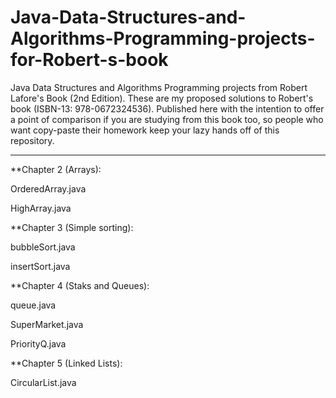 # Java-Data-Structures-and-Algorithms-Programming-projects-for-Robert-s-book
Java Data Structures and Algorithms Programming projects from Robert Lafore's Book (2nd Edition). These are my proposed solutions to Robert's book (ISBN-13: 978-0672324536). Published here with the intention to offer a point of comparison if you are studying from this book too, so people who want copy-paste their homework keep your lazy hands off of this repository.
*****************************************************************************************************************************************

**Chapter 2 (Arrays):

OrderedArray.java

HighArray.java

**Chapter 3 (Simple sorting):

bubbleSort.java

insertSort.java

**Chapter 4 (Staks and Queues):

queue.java

SuperMarket.java

PriorityQ.java


**Chapter 5 (Linked Lists):

CircularList.java
